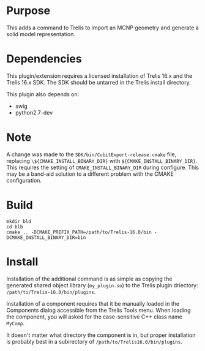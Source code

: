 Purpose
==========

This adds a command to Trelis to import an MCNP geometry and generate a solid model representation.

Dependencies
=============

This plugin/extension requires a licensed installation of Trelis 16.x and
the Trelis 16.x SDK.  The SDK should be untarred in the Trelis install
directory.

This plugin also depends on:
* swig
* python2.7-dev

Note
====

A change was made to the `SDK/bin/CubitExport-release.cmake` file, replacing
`\${CMAKE_INSTALL_BINARY_DIR}` with `${CMAKE_INSTALL_BINARY_DIR}`.  This
requires the setting of `CMAKE_INSTALL_BINARY_DIR` during configure.  This may
be a band-aid solution to a different problem with the CMAKE configuration.

Build
======

```
mkdir bld
cd blb
cmake .. -DCMAKE_PREFIX_PATH=/path/to/Trelis-16.0/bin -DCMAKE_INSTALL_BINARY_DIR=bin 
```

Install
=======

Installation of the additional command is as simple as copying the generated
shared object library (`my_plugin.so`) to the Trelis plugin driectory:
`/path/to/Trelis-16.0/bin/plugins`.

Installation of a component requires that it be manually loaded in the Components dialog accessible from the Trelis Tools menu.  When loading the component, you will asked for the case-sensitive C++ class name `MyComp`.

It doesn't matter what directory the component is in, but proper installation is probably best in a subirectory of `/path/to/Trelis16.0/bin/plugins`.


